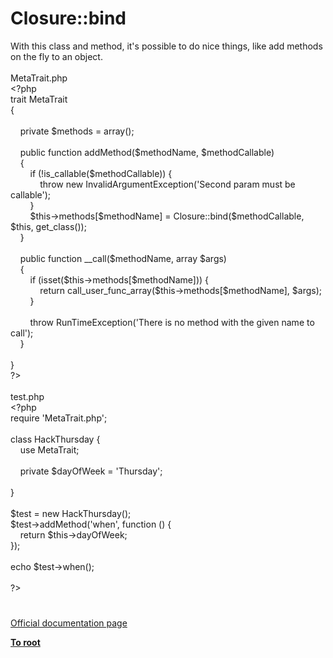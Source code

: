 # Closure::bind




<div class="phpcode"><span class="html">
With this class and method, it&apos;s possible to do nice things, like add methods on the fly to an object.<br><br>MetaTrait.php<br><span class="default">&lt;?php<br></span><span class="keyword">trait </span><span class="default">MetaTrait<br></span><span class="keyword">{<br>&#xA0; &#xA0; <br>&#xA0; &#xA0; private </span><span class="default">$methods </span><span class="keyword">= array();<br> <br>&#xA0; &#xA0; public function </span><span class="default">addMethod</span><span class="keyword">(</span><span class="default">$methodName</span><span class="keyword">, </span><span class="default">$methodCallable</span><span class="keyword">)<br>&#xA0; &#xA0; {<br>&#xA0; &#xA0; &#xA0; &#xA0; if (!</span><span class="default">is_callable</span><span class="keyword">(</span><span class="default">$methodCallable</span><span class="keyword">)) {<br>&#xA0; &#xA0; &#xA0; &#xA0; &#xA0; &#xA0; throw new </span><span class="default">InvalidArgumentException</span><span class="keyword">(</span><span class="string">&apos;Second param must be callable&apos;</span><span class="keyword">);<br>&#xA0; &#xA0; &#xA0; &#xA0; }<br>&#xA0; &#xA0; &#xA0; &#xA0; </span><span class="default">$this</span><span class="keyword">-&gt;</span><span class="default">methods</span><span class="keyword">[</span><span class="default">$methodName</span><span class="keyword">] = </span><span class="default">Closure</span><span class="keyword">::</span><span class="default">bind</span><span class="keyword">(</span><span class="default">$methodCallable</span><span class="keyword">, </span><span class="default">$this</span><span class="keyword">, </span><span class="default">get_class</span><span class="keyword">());<br>&#xA0; &#xA0; }<br> <br>&#xA0; &#xA0; public function </span><span class="default">__call</span><span class="keyword">(</span><span class="default">$methodName</span><span class="keyword">, array </span><span class="default">$args</span><span class="keyword">)<br>&#xA0; &#xA0; {<br>&#xA0; &#xA0; &#xA0; &#xA0; if (isset(</span><span class="default">$this</span><span class="keyword">-&gt;</span><span class="default">methods</span><span class="keyword">[</span><span class="default">$methodName</span><span class="keyword">])) {<br>&#xA0; &#xA0; &#xA0; &#xA0; &#xA0; &#xA0; return </span><span class="default">call_user_func_array</span><span class="keyword">(</span><span class="default">$this</span><span class="keyword">-&gt;</span><span class="default">methods</span><span class="keyword">[</span><span class="default">$methodName</span><span class="keyword">], </span><span class="default">$args</span><span class="keyword">);<br>&#xA0; &#xA0; &#xA0; &#xA0; }<br> <br>&#xA0; &#xA0; &#xA0; &#xA0; throw </span><span class="default">RunTimeException</span><span class="keyword">(</span><span class="string">&apos;There is no method with the given name to call&apos;</span><span class="keyword">);<br>&#xA0; &#xA0; }<br> <br>}<br></span><span class="default">?&gt;<br></span><br>test.php<br><span class="default">&lt;?php<br></span><span class="keyword">require </span><span class="string">&apos;MetaTrait.php&apos;</span><span class="keyword">;<br> <br>class </span><span class="default">HackThursday </span><span class="keyword">{<br>&#xA0; &#xA0; use </span><span class="default">MetaTrait</span><span class="keyword">;<br> <br>&#xA0; &#xA0; private </span><span class="default">$dayOfWeek </span><span class="keyword">= </span><span class="string">&apos;Thursday&apos;</span><span class="keyword">;<br> <br>}<br> <br></span><span class="default">$test </span><span class="keyword">= new </span><span class="default">HackThursday</span><span class="keyword">();<br></span><span class="default">$test</span><span class="keyword">-&gt;</span><span class="default">addMethod</span><span class="keyword">(</span><span class="string">&apos;when&apos;</span><span class="keyword">, function () {<br>&#xA0; &#xA0; return </span><span class="default">$this</span><span class="keyword">-&gt;</span><span class="default">dayOfWeek</span><span class="keyword">;<br>});<br> <br>echo </span><span class="default">$test</span><span class="keyword">-&gt;</span><span class="default">when</span><span class="keyword">();<br><br></span><span class="default">?&gt;</span>
</span>
</div>
  

#

[Official documentation page](https://www.php.net/manual/en/closure.bind.php)

**[To root](/README.md)**